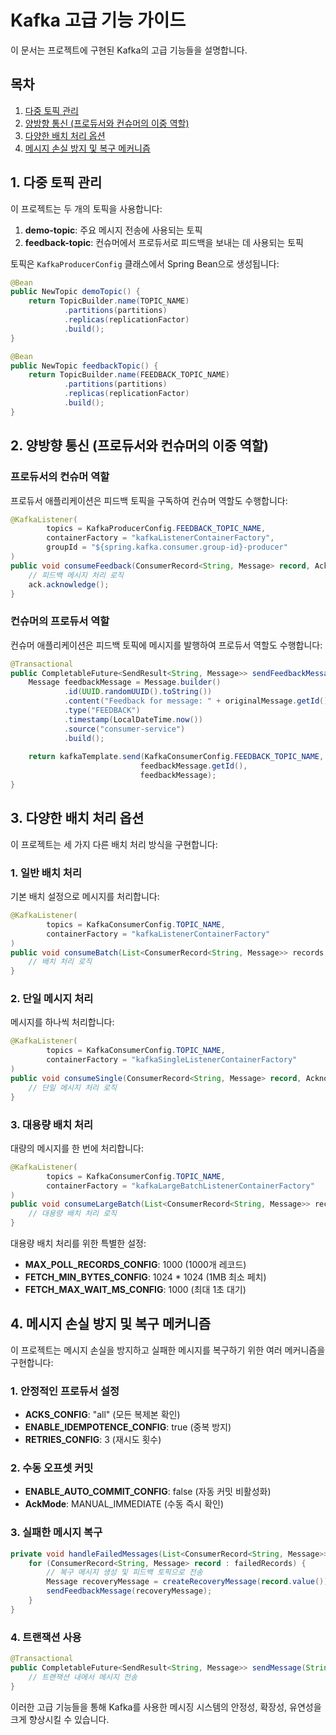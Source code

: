 # Kafka 고급 기능 가이드

이 문서는 프로젝트에 구현된 Kafka의 고급 기능들을 설명합니다.

## 목차

1. [다중 토픽 관리](#1-다중-토픽-관리)
2. [양방향 통신 (프로듀서와 컨슈머의 이중 역할)](#2-양방향-통신-프로듀서와-컨슈머의-이중-역할)
3. [다양한 배치 처리 옵션](#3-다양한-배치-처리-옵션)
4. [메시지 손실 방지 및 복구 메커니즘](#4-메시지-손실-방지-및-복구-메커니즘)

## 1. 다중 토픽 관리

이 프로젝트는 두 개의 토픽을 사용합니다:

1. **demo-topic**: 주요 메시지 전송에 사용되는 토픽
2. **feedback-topic**: 컨슈머에서 프로듀서로 피드백을 보내는 데 사용되는 토픽

토픽은 `KafkaProducerConfig` 클래스에서 Spring Bean으로 생성됩니다:

```java
@Bean
public NewTopic demoTopic() {
    return TopicBuilder.name(TOPIC_NAME)
            .partitions(partitions)
            .replicas(replicationFactor)
            .build();
}

@Bean
public NewTopic feedbackTopic() {
    return TopicBuilder.name(FEEDBACK_TOPIC_NAME)
            .partitions(partitions)
            .replicas(replicationFactor)
            .build();
}
```

## 2. 양방향 통신 (프로듀서와 컨슈머의 이중 역할)

### 프로듀서의 컨슈머 역할

프로듀서 애플리케이션은 피드백 토픽을 구독하여 컨슈머 역할도 수행합니다:

```java
@KafkaListener(
        topics = KafkaProducerConfig.FEEDBACK_TOPIC_NAME,
        containerFactory = "kafkaListenerContainerFactory",
        groupId = "${spring.kafka.consumer.group-id}-producer"
)
public void consumeFeedback(ConsumerRecord<String, Message> record, Acknowledgment ack) {
    // 피드백 메시지 처리 로직
    ack.acknowledge();
}
```

### 컨슈머의 프로듀서 역할

컨슈머 애플리케이션은 피드백 토픽에 메시지를 발행하여 프로듀서 역할도 수행합니다:

```java
@Transactional
public CompletableFuture<SendResult<String, Message>> sendFeedbackMessage(Message originalMessage) {
    Message feedbackMessage = Message.builder()
            .id(UUID.randomUUID().toString())
            .content("Feedback for message: " + originalMessage.getId())
            .type("FEEDBACK")
            .timestamp(LocalDateTime.now())
            .source("consumer-service")
            .build();
    
    return kafkaTemplate.send(KafkaConsumerConfig.FEEDBACK_TOPIC_NAME, 
                             feedbackMessage.getId(), 
                             feedbackMessage);
}
```

## 3. 다양한 배치 처리 옵션

이 프로젝트는 세 가지 다른 배치 처리 방식을 구현합니다:

### 1. 일반 배치 처리

기본 배치 설정으로 메시지를 처리합니다:

```java
@KafkaListener(
        topics = KafkaConsumerConfig.TOPIC_NAME,
        containerFactory = "kafkaListenerContainerFactory"
)
public void consumeBatch(List<ConsumerRecord<String, Message>> records, Acknowledgment ack) {
    // 배치 처리 로직
}
```

### 2. 단일 메시지 처리

메시지를 하나씩 처리합니다:

```java
@KafkaListener(
        topics = KafkaConsumerConfig.TOPIC_NAME,
        containerFactory = "kafkaSingleListenerContainerFactory"
)
public void consumeSingle(ConsumerRecord<String, Message> record, Acknowledgment ack) {
    // 단일 메시지 처리 로직
}
```

### 3. 대용량 배치 처리

대량의 메시지를 한 번에 처리합니다:

```java
@KafkaListener(
        topics = KafkaConsumerConfig.TOPIC_NAME,
        containerFactory = "kafkaLargeBatchListenerContainerFactory"
)
public void consumeLargeBatch(List<ConsumerRecord<String, Message>> records, Acknowledgment ack) {
    // 대용량 배치 처리 로직
}
```

대용량 배치 처리를 위한 특별한 설정:

- **MAX_POLL_RECORDS_CONFIG**: 1000 (1000개 레코드)
- **FETCH_MIN_BYTES_CONFIG**: 1024 * 1024 (1MB 최소 페치)
- **FETCH_MAX_WAIT_MS_CONFIG**: 1000 (최대 1초 대기)

## 4. 메시지 손실 방지 및 복구 메커니즘

이 프로젝트는 메시지 손실을 방지하고 실패한 메시지를 복구하기 위한 여러 메커니즘을 구현합니다:

### 1. 안정적인 프로듀서 설정

- **ACKS_CONFIG**: "all" (모든 복제본 확인)
- **ENABLE_IDEMPOTENCE_CONFIG**: true (중복 방지)
- **RETRIES_CONFIG**: 3 (재시도 횟수)

### 2. 수동 오프셋 커밋

- **ENABLE_AUTO_COMMIT_CONFIG**: false (자동 커밋 비활성화)
- **AckMode**: MANUAL_IMMEDIATE (수동 즉시 확인)

### 3. 실패한 메시지 복구

```java
private void handleFailedMessages(List<ConsumerRecord<String, Message>> failedRecords) {
    for (ConsumerRecord<String, Message> record : failedRecords) {
        // 복구 메시지 생성 및 피드백 토픽으로 전송
        Message recoveryMessage = createRecoveryMessage(record.value());
        sendFeedbackMessage(recoveryMessage);
    }
}
```

### 4. 트랜잭션 사용

```java
@Transactional
public CompletableFuture<SendResult<String, Message>> sendMessage(String key, Message message) {
    // 트랜잭션 내에서 메시지 전송
}
```

이러한 고급 기능들을 통해 Kafka를 사용한 메시징 시스템의 안정성, 확장성, 유연성을 크게 향상시킬 수 있습니다.